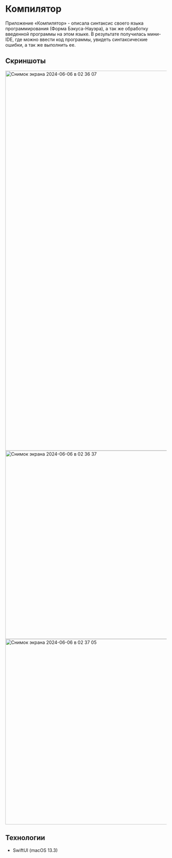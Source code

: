 
# Компилятор

Приложение «Компилятор» - описала синтаксис своего языка программирования (Форма Бэкуса-Науэра), а так же обработку введенной программы на этом языке. В результате получилась мини-IDE, где можно ввести код программы, увидеть синтаксические ошибки, а так же выполнить ее.

## Скриншоты
<img width="1186" alt="Снимок экрана 2024-06-06 в 02 36 07" src="https://github.com/whynastasya/CompilerApp/assets/91945406/486517ff-205d-4375-b67c-7d9f39df2d49">
<img width="588" alt="Снимок экрана 2024-06-06 в 02 36 37" src="https://github.com/whynastasya/CompilerApp/assets/91945406/d8699a2e-5f24-4358-8916-f4d81f1919c3">
<img width="579" alt="Снимок экрана 2024-06-06 в 02 37 05" src="https://github.com/whynastasya/CompilerApp/assets/91945406/600c0c96-f8dc-4d48-8128-45cbfc598dff">

## Технологии
- SwiftUI (macOS 13.3)

